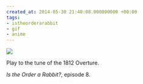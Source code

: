 ```yaml
---
created_at: 2014-05-30 21:40:08.000000000 +00:00
tags:
- istheorderarabbit
- gif
- anime
---
```


![](/blog/media/tumblr_n6epiwOScT1qim2zwo1_500.gif)

Play to the tune of the 1812 Overture.

*Is the Order a Rabbit?*, episode 8.
